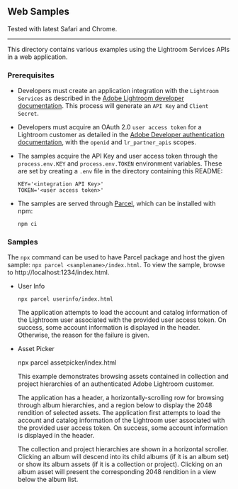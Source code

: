 ## Web Samples

Tested with latest Safari and Chrome.

---

This directory contains various examples using the Lightroom Services APIs in a web application.

### Prerequisites

* Developers must create an application integration with the `Lightroom Services` as described in the [Adobe Lightroom developer documentation](https://www.adobe.io/apis/creativecloud/lightroom.html). This process will generate an `API Key` and `Client Secret`.

* Developers must acquire an OAuth 2.0 `user access token` for a Lightroom customer as detailed in the [Adobe Developer authentication documentation](https://www.adobe.io/authentication/auth-methods.html#!AdobeDocs/adobeio-auth/master/OAuth/OAuth.md), with the `openid` and `lr_partner_apis` scopes.

* The samples acquire the API Key and user access token through the
`process.env.KEY` and `process.env.TOKEN` environment variables.
These are set by creating a `.env` file in the directory containing
this README:

      KEY='<integration API Key>'
      TOKEN='<user access token>'

* The samples are served through [Parcel](https://parceljs.org), which can be installed with npm:

      npm ci

### Samples

The `npx` command can be used to have Parcel package and host the given sample: `npx parcel <samplename>/index.html`. To view the sample, browse to http://localhost:1234/index.html.

* User Info

      npx parcel userinfo/index.html

    The application attempts to load the account and catalog information of the Lightroom user associated with the provided user access token. On success, some account information is displayed in the header. Otherwise, the reason for the failure is given.

* Asset Picker

    npx parcel assetpicker/index.html

    This example demonstrates browsing assets contained in collection and project hierarchies of an authenticated Adobe Lightroom customer.

    The application has a header, a horizontally-scrolling row for browsing through album hierarchies, and a region below to display the 2048 rendition of selected assets. The application first attempts to load the account and catalog information of the Lightroom user associated with the provided user access token. On success, some account information is displayed in the header.

    The collection and project hierarchies are shown in a horizontal scroller. Clicking an album will descend into its child albums (if it is an album set) or show its album assets (if it is a collection or project). Clicking on an album asset will present the corresponding 2048 rendition in a view below the album list.
